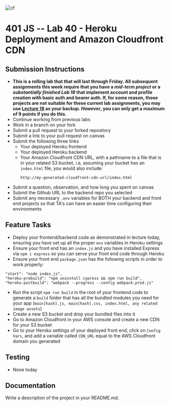 ![cf](https://i.imgur.com/7v5ASc8.png) 
# 401 JS --  Lab 40 - Heroku Deployment and Amazon Cloudfront CDN

## Submission Instructions
  * **This is a rolling lab that that will last through Friday. All subsequent assignments this week require that you have a *mid-term project* or a *substantially finished Lab 18* that implement account and profile creation with basic auth and bearer auth. If, for some reason, those projects are not suitable for these current lab assignments, you may use [Lecture 18](https://github.com/codefellows/seattle-javascript-401d25/tree/master/back-end/18-asset-management) as your backup. *However*, you can only get a maximum of 9 points if you do this.**
  * Continue working from previous labs
  * Work in a branch on your fork
  * Submit a pull request to your forked repository
  * Submit a link to your pull request on canvas
  * Submit the following three links
     * Your deployed Heroku frontend
     * Your deployed Heroku backend
     * Your Amazon Cloudfront CDN URL, with a pathname to a file that is in your related S3 bucket, i.e, assuming your bucket has an `index.html` file, you would also include: 
       ```
       http://my-generated-cloudfront-cdn-url/index.html
       ```
  * Submit a question, observation, and how long you spent on canvas  
  * Submit the Github URL to the backend repo you selected
  * Submit any necessary `.env` variables for BOTH your backend and front end projects so that TA's can have an easier time configuring their environments

  
 
## Feature Tasks 
* Deploy your frontend/backend code as demonstrated in lecture today, ensuring you have set up all the proper `env` variables in Heroku settings 
* Ensure your front end has an `index.js` and you have installed Express via `npm i express` so you can serve your front end code through Heroku
* Ensure your front end `package.json` has the following scripts in order to work properly:
```
"start": "node index.js",
"heroku-prebuild": "npm uninstall cypress && npm run build",
"heroku-postbuild": "webpack --progress --config webpack.prod.js"
```
* Run the script `npm run build` in the root of your frontend code to generate a `build` folder that has all the bundled modules you need for your app (`main[hash].js, main[hash].css, index.html, any related image assets`)
* Create a new S3 bucket and drop your bundled files into it
* Go to Amazon Cloudfront in your AWS console and create a new CDN for your S3 bucket
* Go to your Heroku settings of your deployed front end, click on `Config Vars`, and add a variable called `CDN_URL` equal to the AWS Cloudfront domain you generated

 
## Testing 
* None today
 

##  Documentation  
Write a description of the project in your README.md. 
